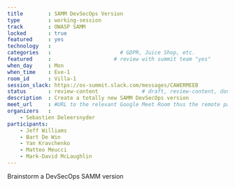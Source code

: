 ```yaml
---
title        : SAMM DevSecOps Version
type         : working-session
track        : OWASP SAMM
locked       : true
featured     : yes
technology   :
categories   :                      # GDPR, Juice Shop, etc.
featured     :                    # review with summit team "yes"
when_day     : Mon
when_time    : Eve-1
room_id      : Villa-1
session_slack: https://os-summit.slack.com/messages/CAWERMEEB
status       : review-content              # draft, review-content, done
description  : Create a totally new SAMM DevSecOps version
meet_url     : #URL to the relevant Google Meet Room thus the remote participants can join a session
organizers   :
    - Sebastien Deleersnyder
participants:
    - Jeff Williams
    - Bart De Win
    - Yan Kravchenko
    - Matteo Meucci
    - Mark-David McLaughlin
---
```


Brainstorm a DevSecOps SAMM version
